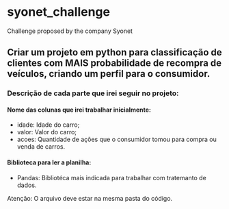 # syonet_challenge
Challenge proposed by the company Syonet

## Criar um projeto em python para classificação de clientes com MAIS probabilidade de recompra de veículos, criando um perfil para o consumidor.

### Descrição de cada parte que irei seguir no projeto:

#### Nome das colunas que irei trabalhar inicialmente:
- idade: Idade do carro;
- valor: Valor do carro;
- acoes: Quantidade de ações que o consumidor tomou para compra ou venda de carros.

#### Biblioteca para ler a planilha:
- Pandas: Bibliotéca mais indicada para trabalhar com tratemanto de dados.

Atenção: O arquivo deve estar na mesma pasta do código.
